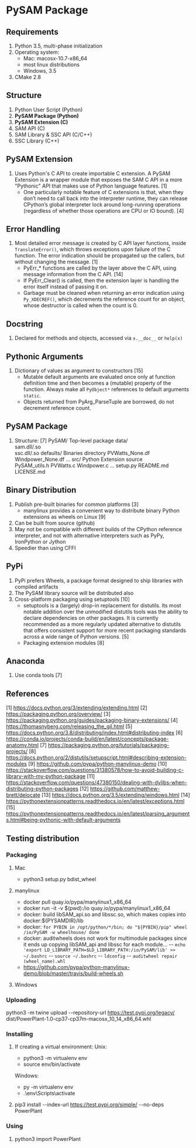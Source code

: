 # PySAM Package

## Requirements
1. Python 3.5, multi-phase initialization
2. Operating system:
	- Mac: macosx-10.7-x86_64
	- most linux distributions
	- Windows, 3.5
3. CMake 2.8

## Structure

1. Python User Script (Python)
2. __PySAM Package (Python)__
3. __PySAM Extension (C)__
4. SAM API (C)
5. SAM Library & SSC API (C/C++)
6. SSC Library (C++)


## PySAM Extension

1. Uses Python's C API to create importable C extension. A PySAM Extension is a wrapper module that exposes the SAM C API in a more "Pythonic" API that makes use of Python language features. [1]
	- One particularly notable feature of C extensions is that, when they don’t need to call back into the interpreter runtime, they can release CPython’s global interpreter lock around long-running operations (regardless of whether those operations are CPU or IO bound). [4]


## Error Handling

1. Most detailed error message is created by C API layer functions, inside `TranslateError()`, which throws exceptions upon failure of the C function. The error indication should be propagated up the callers, but without changing the message. [1]
	- PyErr_* functions are called by the layer above the C API, using message information from the C API. [14]
	- If PyErr_Clear() is called, then the extension layer is handling the error itself instead of passing it on.
	- Garbage must be cleaned when returning an error indication using `Py_XDECREF()`, which decrements the reference count for an object, whose destructor is called when the count is 0.


## Docstring
1. Declared for methods and objects, accessed via `x.__doc__` or `help(x)`


## Pythonic Arguments
1. Dictionary of values as argument to constructors [15]
	- Mutable default arguments are evaluated once only at function definition time and then becomes a (mutable) property of the function. Always make all `PyObject*` references to default arguments `static`.
	- Objects returned from PyArg_ParseTuple are borrowed, do not decrement reference count.


## PySAM Package

1. Structure: [7]
		PySAM/                          Top-level package
			data/						
				sam.dll/.so					
				ssc.dll/.so
				defaults/				Binaries directory
					PVWatts_None.df
					Windpower_None.df
					...
			src/                 		Python Extension source 	
				PySAM_utils.h
				PVWatts.c
				Windpower.c
				...
			setup.py
			README.md
			LICENSE.md



## Binary Distribution

1. Publish pre-built binaries for common platforms [3]
	- manylinux provides a convenient way to distribute binary Python extensions as wheels on Linux [9]
2. Can be built from source (github)
3. May not be compatible with different builds of the CPython reference interpreter, and not with alternative interpreters such as PyPy, IronPython or Jython 
4. Speedier than using CFFI


## PyPi
1. PyPi prefers Wheels, a package format designed to ship libraries with compiled artifacts
2. The PySAM library source will be distributed also
3. Cross-platform packaging using setuptools [10]
	- setuptools is a (largely) drop-in replacement for distutils. Its most notable addition over the unmodified distutils tools was the ability to declare dependencies on other packages. It is currently recommended as a more regularly updated alternative to distutils that offers consistent support for more recent packaging standards across a wide range of Python versions. [5]
	- Packaging extension modules [8]

## Anaconda
1. Use conda tools [7]

## References
[1] https://docs.python.org/3/extending/extending.html
[2] https://packaging.python.org/overview/
[3] https://packaging.python.org/guides/packaging-binary-extensions/
[4] https://thomasnyberg.com/releasing_the_gil.html
[5] https://docs.python.org/3.8/distributing/index.html#distributing-index
[6] https://conda.io/projects/conda-build/en/latest/concepts/package-anatomy.html
[7] https://packaging.python.org/tutorials/packaging-projects/
[8] https://docs.python.org/2/distutils/setupscript.html#describing-extension-modules
[9] https://github.com/pypa/python-manylinux-demo
[10] https://stackoverflow.com/questions/31380578/how-to-avoid-building-c-library-with-my-python-package
[11] https://stackoverflow.com/questions/47380150/dealing-with-dylibs-when-distributing-python-packages
[12] https://github.com/matthew-brett/delocate
[13] https://docs.python.org/3.5/extending/windows.html
[14] https://pythonextensionpatterns.readthedocs.io/en/latest/exceptions.html
[15] https://pythonextensionpatterns.readthedocs.io/en/latest/parsing_arguments.html#being-pythonic-with-default-arguments

## Testing distribution

### Packaging
1. Mac
	- python3 setup.py bdist_wheel

2. manylinux
	- docker pull quay.io/pypa/manylinux1_x86_64
	- docker run -it -v $(pwd):/io quay.io/pypa/manylinux1_x86_64
	- docker: build libSAM_api.so and libssc.so, which makes copies into docker:${PYSAMDIR}/lib
	- docker:	`for PYBIN in /opt/python/*/bin; do
    				"${PYBIN}/pip" wheel /io/PySAM -w wheelhouse/
	  			done`
	- docker: auditwheels does not work for multimodule packages since it ends up copying libSAM_api and libssc for each module...
		-- `echo 'export LD_LIBRARY_PATH=$LD_LIBRARY_PATH:/io/PySAM/lib' >> ~/.bashrc`
		-- `source ~/.bashrc`
		-- `ldconfig`
		-- `auditwheel repair (wheel_name).whl`
	- https://github.com/pypa/python-manylinux-demo/blob/master/travis/build-wheels.sh

3. Windows

### Uploading
python3 -m twine upload --repository-url https://test.pypi.org/legacy/ dist/PowerPlant-1.0-cp37-cp37m-macosx_10_14_x86_64.whl

### Installing
1. If creating a virtual environment:
	Unix:
	- python3 -m virtualenv env
	- source env/bin/activate

	Windows:
	- py -m virtualenv env
	- .\env\Scripts\activate

2. pip3 install --index-url https://test.pypi.org/simple/ --no-deps PowerPlant

### Using
1. python3 import PowerPlant
